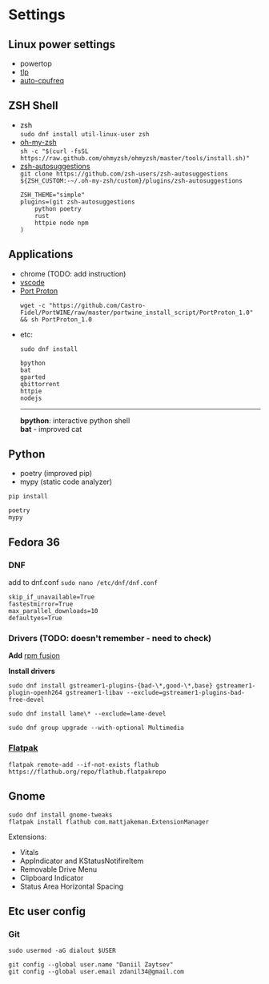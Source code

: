 # **Settings**

## Linux power settings

- powertop
- [tlp](https://linrunner.de/tlp/index.html)
- [auto-cpufreq](https://https://github.com/AdnanHodzic/auto-cpufreq)

## ZSH Shell
- zsh  
  `sudo dnf install util-linux-user zsh`
- [oh-my-zsh](https://ohmyz.sh/)  
  `sh -c "$(curl -fsSL https://raw.github.com/ohmyzsh/ohmyzsh/master/tools/install.sh)"`
- [zsh-autosuggestions](https://github.com/zsh-users/zsh-autosuggestions)  
  `git clone https://github.com/zsh-users/zsh-autosuggestions ${ZSH_CUSTOM:-~/.oh-my-zsh/custom}/plugins/zsh-autosuggestions`
  ```
  ZSH_THEME="simple"
  plugins=(git zsh-autosuggestions
      python poetry
      rust
      httpie node npm
  )
  ```

## Applications
- chrome (TODO: add instruction)
- [vscode](https://code.visualstudio.com/docs/setup/linux)
- [Port Proton](https://portwine-linux.ru/port-proton-linux/)
  ```
  wget -c "https://github.com/Castro-Fidel/PortWINE/raw/master/portwine_install_script/PortProton_1.0" && sh PortProton_1.0
  ```
- etc:
  ```
  sudo dnf install

  bpython 
  bat
  gparted
  qbittorrent
  httpie
  nodejs
  ```
  <!-- <hr> -->
  <!-- <b>bpython</b>: interactive python shell<br> -->
  <!-- <b>bat</b>: improved cat -->
  ---
  **bpython**: interactive python shell  
  **bat** - improved cat


## Python

- poetry (improved pip)
- mypy (static code analyzer)

```
pip install

poetry 
mypy
```



## Fedora 36

### DNF 
add to dnf.conf `sudo nano /etc/dnf/dnf.conf`
```
skip_if_unavailable=True
fastestmirror=True 
max_parallel_downloads=10 
defaultyes=True
```


### Drivers (TODO: doesn't remember - need to check)
**Add** [rpm fusion](https://rpmfusion.org/)  

**Install drivers**
```
sudo dnf install gstreamer1-plugins-{bad-\*,good-\*,base} gstreamer1-plugin-openh264 gstreamer1-libav --exclude=gstreamer1-plugins-bad-free-devel

sudo dnf install lame\* --exclude=lame-devel

sudo dnf group upgrade --with-optional Multimedia
```

### [Flatpak](https://flatpak.org/)

```
flatpak remote-add --if-not-exists flathub https://flathub.org/repo/flathub.flatpakrepo
```

## Gnome

```console
sudo dnf install gnome-tweaks
flatpak install flathub com.mattjakeman.ExtensionManager
```
Extensions:
- Vitals
- AppIndicator and KStatusNotifireItem
- Removable Drive Menu
- Clipboard Indicator
- Status Area Horizontal Spacing
  

## Etc user config

### Git
```
sudo usermod -aG dialout $USER

git config --global user.name "Daniil Zaytsev"
git config --global user.email zdanil34@gmail.com
```
<!-- git config --global credential.helper cache
git config --global credential.helper "cache --timeout=3600" -->

